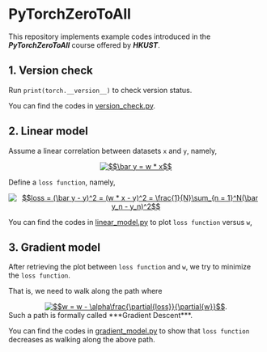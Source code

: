 # PyTorchZeroToAll

This repository implements example codes introduced in the ***PyTorchZeroToAll*** course offered by ***HKUST***. 

## 1. Version check

Run ```print(torch.__version__)``` to check version status.

You can find the codes in [version_check.py].

[version_check.py]: https://github.com/Tom-Pomelo/PyTorchZeroToAll/blob/master/1_version_check.py

## 2. Linear model

Assume a linear correlation between datasets `x` and `y`, namely, <center><a href="https://www.codecogs.com/eqnedit.php?latex=\fn_cm&space;$$\bar&space;y&space;=&space;w&space;*&space;x$$" target="_blank"><img src="https://latex.codecogs.com/png.latex?\fn_cm&space;$$\bar&space;y&space;=&space;w&space;*&space;x$$" title="$$\bar y = w * x$$" /></a></center>

Define a `loss function`, namely, <center><a href="https://www.codecogs.com/eqnedit.php?latex=\fn_cm&space;$$loss&space;=&space;(\bar&space;y&space;-&space;y)^2&space;=&space;(w&space;*&space;x&space;-&space;y)^2&space;=&space;\frac{1}{N}\sum_{n&space;=&space;1}^N(\bar&space;y_n&space;-&space;y_n)^2$$" target="_blank"><img src="https://latex.codecogs.com/png.latex?\fn_cm&space;$$loss&space;=&space;(\bar&space;y&space;-&space;y)^2&space;=&space;(w&space;*&space;x&space;-&space;y)^2&space;=&space;\frac{1}{N}\sum_{n&space;=&space;1}^N(\bar&space;y_n&space;-&space;y_n)^2$$" title="$$loss = (\bar y - y)^2 = (w * x - y)^2 = \frac{1}{N}\sum_{n = 1}^N(\bar y_n - y_n)^2$$" /></a></center>

You can find the codes in [linear_model.py] to plot `loss function` versus `w`, 

[linear_model.py]: https://github.com/Tom-Pomelo/PyTorchZeroToAll/blob/master/2_linear_model.py

## 3. Gradient model

After retrieving the plot between `loss function` and `w`, we try to minimize the `loss function`.

That is, we need to walk along the path where 

<center>
<a href="https://www.codecogs.com/eqnedit.php?latex=\fn_cm&space;$$w&space;=&space;w&space;-&space;\alpha\frac{\partial{loss}}{\partial{w}}$$" target="_blank"><img src="https://latex.codecogs.com/png.latex?\fn_cm&space;$$w&space;=&space;w&space;-&space;\alpha\frac{\partial{loss}}{\partial{w}}$$" title="$$w = w - \alpha\frac{\partial{loss}}{\partial{w}}$$" /></a>.
</center>
Such a path is formally called ***Gradient Descent***.

You can find the codes in [gradient_model.py] to show that `loss function` decreases as walking along the above path.

[gradient_model.py]: https://github.com/Tom-Pomelo/PyTorchZeroToAll/blob/master/3_gradient_model.py